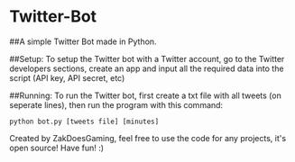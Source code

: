 # Twitter-Bot

##A simple Twitter Bot made in Python.

##Setup:
To setup the Twitter bot with a Twitter account, go to the Twitter developers sections, create an app and input all the required data into the script (API key, API secret, etc)

##Running:
To run the Twitter bot, first create a txt file with all tweets (on seperate lines), then run the program with this command:
```
python bot.py [tweets file] [minutes]
```

Created by ZakDoesGaming, feel free to use the code for any projects, it's open source!
Have fun! :)
